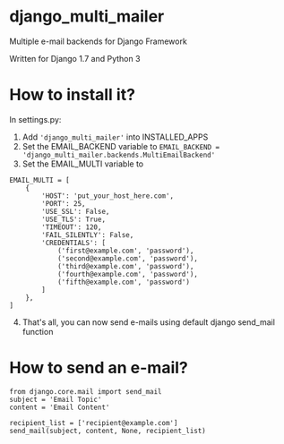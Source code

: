 # django_multi_mailer
Multiple e-mail backends for Django Framework

Written for Django 1.7 and Python 3

# How to install it?

In settings.py:
1. Add ```'django_multi_mailer'``` into INSTALLED_APPS
2. Set the EMAIL_BACKEND variable to ```EMAIL_BACKEND = 'django_multi_mailer.backends.MultiEmailBackend'```
3. Set the EMAIL_MULTI variable to
```
EMAIL_MULTI = [
    {
        'HOST': 'put_your_host_here.com',
        'PORT': 25,
        'USE_SSL': False,
        'USE_TLS': True,
        'TIMEOUT': 120,
        'FAIL_SILENTLY': False,
        'CREDENTIALS': [
            ('first@example.com', 'password'),
            ('second@example.com', 'password'),
            ('third@example.com', 'password'),
            ('fourth@example.com', 'password'),
            ('fifth@example.com', 'password')
        ]
    },
]
```
4. That's all, you can now send e-mails using default django send_mail function
    
# How to send an e-mail?

```
from django.core.mail import send_mail
subject = 'Email Topic'
content = 'Email Content'

recipient_list = ['recipient@example.com']
send_mail(subject, content, None, recipient_list)
```